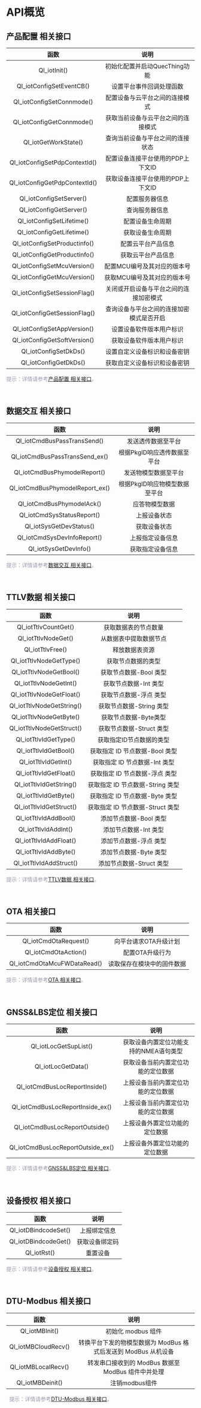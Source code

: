 # API概览

## **产品配置 相关接口**
| 函数 | 说明  |
|:--------:| :-------------:|
|  Ql_iotInit()| 初始化配置并启动QuecThing功能 |
| Ql_iotConfigSetEventCB()| 设置平台事件回调处理函数|
| Ql_iotConfigSetConnmode() | 配置设备与云平台之间的连接模式 |
| Ql_iotConfigGetConnmode() | 获取当前设备与云平台之间的连接模式 |
| Ql_iotGetWorkState() | 查询当前设备与平台之间的连接状态 |
|Ql_iotConfigSetPdpContextId() | 配置设备连接平台使用的PDP上下文ID| 
|Ql_iotConfigGetPdpContextId()| 获取设备连接平台使用的PDP上下文ID |
|Ql_iotConfigSetServer()| 配置服务器信息| 
|Ql_iotConfigGetServer() | 查询服务器信息 |
|Ql_iotConfigSetLifetime() | 配置设备生命周期| 
|Ql_iotConfigGetLifetime()| 获取设备生命周期|
|Ql_iotConfigSetProductinfo()| 配置云平台产品信息| 
|Ql_iotConfigGetProductinfo() | 获取云平台产品信息| 
|Ql_iotConfigSetMcuVersion()| 配置MCU编号及其对应的版本号| 
|Ql_iotConfigGetMcuVersion()| 获取MCU编号及其对应的版本号| 
|Ql_iotConfigSetSessionFlag() | 关闭或开启设备与平台之间的连接加密模式| 
|Ql_iotConfigGetSessionFlag()| 查询设备与平台之间的连接加密模式是否开启| 
|Ql_iotConfigSetAppVersion() | 设置设备软件版本用户标识| 
|Ql_iotConfigGetSoftVersion() | 获取设备软件版本用户标识| 
|Ql_iotConfigSetDkDs()| 设置自定义设备标识和设备密钥 | 
|Ql_iotConfigGetDkDs() | 获取自定义设备标识和设备密钥| 

<font color=#999AAA >提示：详情请参考[产品配置 相关接口](/deviceDevelop/cellular/QuecOpen/api/cellular-quecopen-api-02.md)。</font>

<br>


## **数据交互 相关接口**
| 函数 | 说明  |
|:--------:| :-------------:|
| Ql_iotCmdBusPassTransSend() |发送透传数据至平台| 
| Ql_iotCmdBusPassTransSend_ex() |根据PkgID响应透传数据至平台| 
| Ql_iotCmdBusPhymodelReport() | 发送物模型数据至平台 |
| Ql_iotCmdBusPhymodelReport_ex() | 根据PkgID响应物模型数据至平台 |
| Ql_iotCmdBusPhymodelAck() | 应答物模型数据|
| Ql_iotCmdSysStatusReport() | 上报设备状态 |
| Ql_iotSysGetDevStatus() | 获取设备状态|
| Ql_iotCmdSysDevInfoReport() | 上报指定设备信息 |
| Ql_iotSysGetDevInfo() | 获取指定设备信息 |

<font color=#999AAA >提示：详情请参考[数据交互 相关接口](/deviceDevelop/cellular/QuecOpen/api/cellular-quecopen-api-03.md)。</font>

<br>


## **TTLV数据 相关接口**
| 函数 | 说明  |
|:--------:| :-------------:|
| Ql_iotTtlvCountGet() | 获取数据表的节点数量 |
| Ql_iotTtlvNodeGet() | 从数据表中提取数据节点| 
| Ql_iotTtlvFree() | 释放数据表资源 |
| Ql_iotTtlvNodeGetType() | 获取节点数据的类型 |
| Ql_iotTtlvNodeGetBool() | 获取节点数据-Bool 类型 |
| Ql_iotTtlvNodeGetInt()| 获取节点数据-Int 类型 |
| Ql_iotTtlvNodeGetFloat() | 获取节点数据-浮点 类型 |
| Ql_iotTtlvNodeGetString() | 获取节点数据-String 类型 |
| Ql_iotTtlvNodeGetByte() | 获取节点数据-Byte类型 |
| Ql_iotTtlvNodeGetStruct() | 获取节点数据-Struct 类型 |
| Ql_iotTtlvIdGetType() | 获取指定ID节点数据的类型 |
| Ql_iotTtlvIdGetBool() | 获取指定 ID 节点数据-Bool 类型 |
| Ql_iotTtlvIdGetInt() | 获取指定 ID 节点数据-Int 类型 |
| Ql_iotTtlvIdGetFloat() | 获取指定 ID 节点数据-浮点 类型 |
| Ql_iotTtlvIdGetString()| 获取指定 ID 节点数据-String 类型 |
| Ql_iotTtlvIdGetByte() | 获取指定 ID 节点数据-Byte 类型 |
| Ql_iotTtlvIdGetStruct() | 获取指定 ID 节点数据-Struct 类型 |
| Ql_iotTtlvIdAddBool() | 添加节点数据-Bool 类型 |
| Ql_iotTtlvIdAddInt() | 添加节点数据-Int 类型 |
| Ql_iotTtlvIdAddFloat() |  添加节点数据-浮点 类型 |
| Ql_iotTtlvIdAddByte() | 添加节点数据-Byte 类型 |
| Ql_iotTtlvIdAddStruct() | 添加节点数据-Struct 类型 |


<font color=#999AAA >提示：详情请参考[TTLV数据 相关接口](/deviceDevelop/cellular/QuecOpen/api/cellular-quecopen-api-04.md)。</font>

<br>


## **OTA 相关接口**

| 函数 | 说明  |
|:--------:| :-------------:|
| Ql_iotCmdOtaRequest()| 向平台请求OTA升级计划 |
| Ql_iotCmdOtaAction()| 配置OTA升级行为 |
| Ql_iotCmdOtaMcuFWDataRead() | 读取保存在模块中的固件数据|

<font color=#999AAA >提示：详情请参考[OTA 相关接口](/deviceDevelop/cellular/QuecOpen/api/cellular-quecopen-api-05.md)。</font>

<br>


## **GNSS&LBS定位 相关接口**

| 函数 | 说明  |
|:--------:| :-------------:|
|  Ql_iotLocGetSupList()| 获取设备内置定位功能支持的NMEA语句类型|
|  Ql_iotLocGetData() | 获取设备当前内置定位功能的定位数据| 
|  Ql_iotCmdBusLocReportInside()| 上报设备当前内置定位功能的定位数据|
|  Ql_iotCmdBusLocReportInside_ex() | 上报设备当前内置定位功能的定位数据|
|  Ql_iotCmdBusLocReportOutside() | 上报设备外置定位功能的定位数据| 
|  Ql_iotCmdBusLocReportOutside_ex() | 上报设备外置定位功能的定位数据| 

<font color=#999AAA >提示：详情请参考[GNSS&LBS定位 相关接口](/deviceDevelop/cellular/QuecOpen/api/cellular-quecopen-api-07.md)。</font>

<br>


## **设备授权 相关接口**
| 函数 | 说明  |
|:--------:| :-------------:|
|  Ql_iotDBindcodeSet()| 上报绑定信息 |
|  Ql_iotDBindcodeGet() | 获取设备绑定码 |
|  Ql_iotRst() | 重置设备 |


<font color=#999AAA >提示：详情请参考[设备授权 相关接口](/deviceDevelop/cellular/QuecOpen/api/cellular-quecopen-api-08.md)。</font>

<br>


## **DTU-Modbus 相关接口**

| 函数 | 说明  |
|:--------:| :-------------:|
|  Ql_iotMBInit() | 初始化 modbus 组件|
|  Ql_iotMBCloudRecv() | 转换平台下发的物模型数据为 ModBus 格式后发送到 ModBus 从机设备 |
|  Ql_iotMBLocalRecv() | 转发串口接收到的 ModBus 数据至 ModBus 组件中并处理| 
|  Ql_iotMBDeinit() | 注销modbus组件 |
  
<font color=#999AAA >提示：详情请参考[DTU-Modbus 相关接口](/deviceDevelop/cellular/QuecOpen/api/cellular-quecopen-api-09.md)。</font>

<br>



